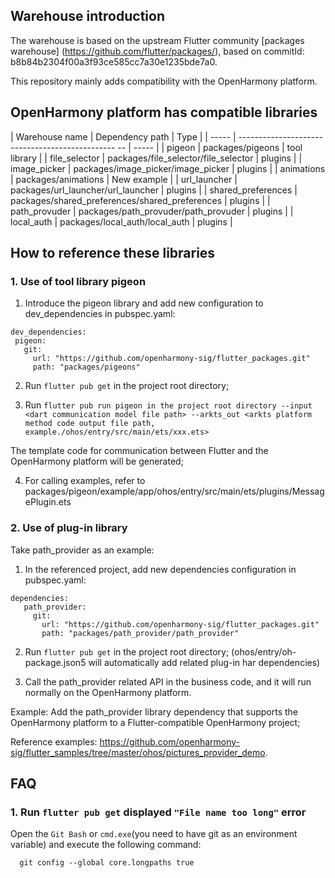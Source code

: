 ## Warehouse introduction

The warehouse is based on the upstream Flutter community [packages warehouse] (https://github.com/flutter/packages/), based on commitId: b8b84b2304f00a3f93ce585cc7a30e1235bde7a0.

This repository mainly adds compatibility with the OpenHarmony platform.

## OpenHarmony platform has compatible libraries

| Warehouse name | Dependency path | Type |
| ----- | ----------------------------------------------- -- | ----- |
| pigeon | packages/pigeons | tool library |
| file_selector | packages/file_selector/file_selector | plugins |
| image_picker | packages/image_picker/image_picker | plugins |
| animations | packages/animations | New example |
| url_launcher | packages/url_launcher/url_launcher | plugins |
| shared_preferences | packages/shared_preferences/shared_preferences | plugins |
| path_provuder | packages/path_provuder/path_provuder | plugins |
| local_auth | packages/local_auth/local_auth | plugins |
    
## How to reference these libraries

### 1. Use of tool library pigeon

1. Introduce the pigeon library and add new configuration to dev_dependencies in pubspec.yaml:
  ```
dev_dependencies:
   pigeon:
     git:
       url: "https://github.com/openharmony-sig/flutter_packages.git"
       path: "packages/pigeons"
  ```
2. Run `flutter pub get` in the project root directory;

3. Run `flutter pub run pigeon in the project root directory --input <dart communication model file path> --arkts_out <arkts platform method code output file path, example./ohos/entry/src/main/ets/xxx.ets> `

  The template code for communication between Flutter and the OpenHarmony platform will be generated;

4. For calling examples, refer to packages/pigeon/example/app/ohos/entry/src/main/ets/plugins/MessagePlugin.ets

### 2. Use of plug-in library

Take path_provider as an example:
1. In the referenced project, add new dependencies configuration in pubspec.yaml:
```
dependencies:
   path_provider:
     git:
       url: "https://github.com/openharmony-sig/flutter_packages.git"
       path: "packages/path_provider/path_provider"
```

2. Run `flutter pub get` in the project root directory; (ohos/entry/oh-package.json5 will automatically add related plug-in har dependencies)

3. Call the path_provider related API in the business code, and it will run normally on the OpenHarmony platform.

Example: Add the path_provider library dependency that supports the OpenHarmony platform to a Flutter-compatible OpenHarmony project;

Reference examples: https://github.com/openharmony-sig/flutter_samples/tree/master/ohos/pictures_provider_demo.

## FAQ

### 1. Run `flutter pub get` displayed `"File name too long"` error

Open the `Git Bash` or `cmd.exe`(you need to have git as an environment variable) and execute the following command:
``` 
  git config --global core.longpaths true
```